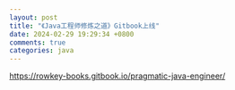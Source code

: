 ```yaml
---
layout: post
title: "《Java工程师修炼之道》Gitbook上线"
date: 2024-02-29 19:29:34 +0800
comments: true
categories: java
---
```


<https://rowkey-books.gitbook.io/pragmatic-java-engineer/>